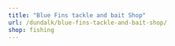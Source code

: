 ```yaml
---
title: "Blue Fins tackle and bait Shop"
url: /dundalk/blue-fins-tackle-and-bait-shop/
shop: fishing
---
```

